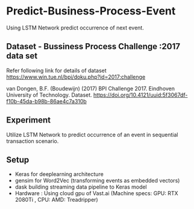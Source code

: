 # Predict-Business-Process-Event
Using LSTM Network predict occurrence of  next event.

## Dataset - Bussiness Process Challenge :2017 data set
Refer following link for details of dataset https://www.win.tue.nl/bpi/doku.php?id=2017:challenge

van Dongen, B.F. (Boudewijn) (2017) BPI Challenge 2017. Eindhoven University of Technology. Dataset. https://doi.org/10.4121/uuid:5f3067df-f10b-45da-b98b-86ae4c7a310b

## Experiment 
Utilize LSTM Network to predict occurrence of an event in sequential transaction scenario.

## Setup
- Keras for deeplearning architecture
- gensim for Word2Vec (transforming events as embedded vectors)
- dask building streaming data pipeline to Keras model
- Hardware : Using cloud gpu of Vast.ai (Machine specs: GPU: RTX 2080Ti , CPU: AMD: Treadripper)
